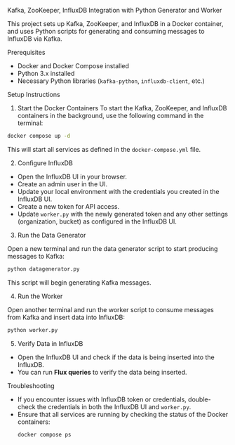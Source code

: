 

Kafka, ZooKeeper, InfluxDB Integration with Python Generator and Worker

This project sets up Kafka, ZooKeeper, and InfluxDB in a Docker container, and uses Python scripts for generating and consuming messages to InfluxDB via Kafka.

Prerequisites

- Docker and Docker Compose installed
- Python 3.x installed
- Necessary Python libraries (`kafka-python`, `influxdb-client`, etc.)

Setup Instructions

1. Start the Docker Containers
To start the Kafka, ZooKeeper, and InfluxDB containers in the background, use the following command in the terminal:

```bash
docker compose up -d
```

This will start all services as defined in the `docker-compose.yml` file.

2. Configure InfluxDB
- Open the InfluxDB UI in your browser.
- Create an admin user in the UI.
- Update your local environment with the credentials you created in the InfluxDB UI.
- Create a new token for API access.
- Update `worker.py` with the newly generated token and any other settings (organization, bucket) as configured in the InfluxDB UI.

3. Run the Data Generator

Open a new terminal and run the data generator script to start producing messages to Kafka:

```bash
python datagenerator.py
```

This script will begin generating Kafka messages.

 4. Run the Worker

Open another terminal and run the worker script to consume messages from Kafka and insert data into InfluxDB:

```bash
python worker.py
```
5. Verify Data in InfluxDB

- Open the InfluxDB UI and check if the data is being inserted into the InfluxDB.
- You can run **Flux queries** to verify the data being inserted.

Troubleshooting

- If you encounter issues with InfluxDB token or credentials, double-check the credentials in both the InfluxDB UI and `worker.py`.
- Ensure that all services are running by checking the status of the Docker containers:
  ```bash
  docker compose ps
  ```
